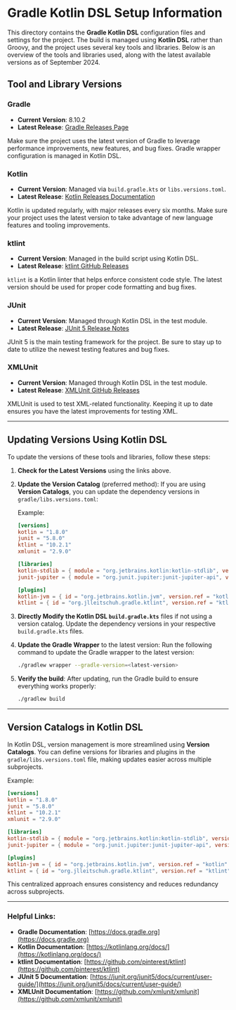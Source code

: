 # Gradle Kotlin DSL Setup Information

This directory contains the **Gradle Kotlin DSL** configuration files and settings for the project. The build is managed using **Kotlin DSL** rather than Groovy, and the project uses several key tools and libraries. Below is an overview of the tools and libraries used, along with the latest available versions as of September 2024.

## Tool and Library Versions

### Gradle
- **Current Version**: 8.10.2
- **Latest Release**: [Gradle Releases Page](https://gradle.org/releases/)

Make sure the project uses the latest version of Gradle to leverage performance improvements, new features, and bug fixes. Gradle wrapper configuration is managed in Kotlin DSL.

### Kotlin
- **Current Version**: Managed via `build.gradle.kts` or `libs.versions.toml`.
- **Latest Release**: [Kotlin Releases Documentation](https://kotlinlang.org/docs/releases.html)

Kotlin is updated regularly, with major releases every six months. Make sure your project uses the latest version to take advantage of new language features and tooling improvements.

### ktlint
- **Current Version**: Managed in the build script using Kotlin DSL.
- **Latest Release**: [ktlint GitHub Releases](https://github.com/pinterest/ktlint/releases)

`ktlint` is a Kotlin linter that helps enforce consistent code style. The latest version should be used for proper code formatting and bug fixes.

### JUnit
- **Current Version**: Managed through Kotlin DSL in the test module.
- **Latest Release**: [JUnit 5 Release Notes](https://junit.org/junit5/docs/current/release-notes/index.html)

JUnit 5 is the main testing framework for the project. Be sure to stay up to date to utilize the newest testing features and bug fixes.

### XMLUnit
- **Current Version**: Managed through Kotlin DSL in the test module.
- **Latest Release**: [XMLUnit GitHub Releases](https://github.com/xmlunit/xmlunit/releases)

XMLUnit is used to test XML-related functionality. Keeping it up to date ensures you have the latest improvements for testing XML.

---

## Updating Versions Using Kotlin DSL

To update the versions of these tools and libraries, follow these steps:

1. **Check for the Latest Versions** using the links above.
2. **Update the Version Catalog** (preferred method):
   If you are using **Version Catalogs**, you can update the dependency versions in `gradle/libs.versions.toml`:

   Example:

   ```toml
   [versions]
   kotlin = "1.8.0"
   junit = "5.8.0"
   ktlint = "10.2.1"
   xmlunit = "2.9.0"

   [libraries]
   kotlin-stdlib = { module = "org.jetbrains.kotlin:kotlin-stdlib", version.ref = "kotlin" }
   junit-jupiter = { module = "org.junit.jupiter:junit-jupiter-api", version.ref = "junit" }

   [plugins]
   kotlin-jvm = { id = "org.jetbrains.kotlin.jvm", version.ref = "kotlin" }
   ktlint = { id = "org.jlleitschuh.gradle.ktlint", version.ref = "ktlint" }
   ```

3. **Directly Modify the Kotlin DSL `build.gradle.kts`** files if not using a version catalog. Update the dependency versions in your respective `build.gradle.kts` files.

4. **Update the Gradle Wrapper** to the latest version:
   Run the following command to update the Gradle wrapper to the latest version:

   ```bash
   ./gradlew wrapper --gradle-version=<latest-version>
   ```

5. **Verify the build**: After updating, run the Gradle build to ensure everything works properly:

   ```bash
   ./gradlew build
   ```

---

## Version Catalogs in Kotlin DSL

In Kotlin DSL, version management is more streamlined using **Version Catalogs**. You can define versions for libraries and plugins in the `gradle/libs.versions.toml` file, making updates easier across multiple subprojects.

Example:

```toml
[versions]
kotlin = "1.8.0"
junit = "5.8.0"
ktlint = "10.2.1"
xmlunit = "2.9.0"

[libraries]
kotlin-stdlib = { module = "org.jetbrains.kotlin:kotlin-stdlib", version.ref = "kotlin" }
junit-jupiter = { module = "org.junit.jupiter:junit-jupiter-api", version.ref = "junit" }

[plugins]
kotlin-jvm = { id = "org.jetbrains.kotlin.jvm", version.ref = "kotlin" }
ktlint = { id = "org.jlleitschuh.gradle.ktlint", version.ref = "ktlint" }
```

This centralized approach ensures consistency and reduces redundancy across subprojects.

---

### Helpful Links:
- **Gradle Documentation**: [https://docs.gradle.org](https://docs.gradle.org)
- **Kotlin Documentation**: [https://kotlinlang.org/docs/](https://kotlinlang.org/docs/)
- **ktlint Documentation**: [https://github.com/pinterest/ktlint](https://github.com/pinterest/ktlint)
- **JUnit 5 Documentation**: [https://junit.org/junit5/docs/current/user-guide/](https://junit.org/junit5/docs/current/user-guide/)
- **XMLUnit Documentation**: [https://github.com/xmlunit/xmlunit](https://github.com/xmlunit/xmlunit)

